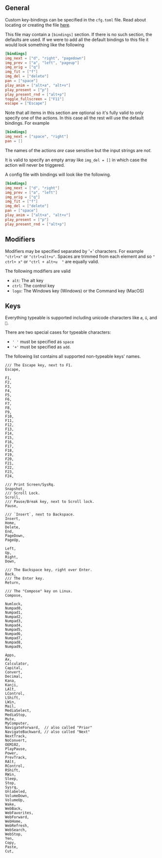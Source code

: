 
## General

Custom key-bindings can be specified in the `cfg.toml` file. Read about locating or creating the file [here](README.md#custom-configuration).

This file may contain a `[bindings]` section. If there is no such section, the defaults are used. If we were to add all the default bindings to this file it would look something like the following

```toml
[bindings]
img_next = ["d", "right", "pagedown"]
img_prev = ["a", "left", "pageup"]
img_orig = ["q"]
img_fit = ["f"]
img_del = ["delete"]
pan = ["space"]
play_anim = ["alt+a", "alt+v"]
play_present = ["p"]
play_present_rnd = ["alt+p"]
toggle_fullscreen = ["F11"]
escape = ["Escape"]
```

Note that all items in this section are optional so it's fully valid to only specify one of the actions. In this case all the rest will use the default bindings. For example

```toml
[bindings]
img_next = ["space", "right"]
pan = []
```

The names of the actions _are_ case sensitive but the input strings are _not_.

It is valid to specify an empty array like `img_del = []` in which case the action will never be triggered.

A config file with bindings will look like the following.

```toml
[bindings]
img_next = ["d", "right"]
img_prev = ["a", "left"]
img_orig = ["q"]
img_fit = ["f"]
img_del = ["delete"]
pan = ["space"]
play_anim = ["alt+a", "alt+v"]
play_present = ["p"]
play_present_rnd = ["alt+p"]
```

## Modifiers

Modifiers may be specified separated by '+' characters. For example `"ctrl+x"` or `"ctrl+alt+u"`. Spaces are trimmed from each element and so
`" ctrl+ x"` or `"ctrl + alt+u  "` are equally valid.

The following modifiers are valid

- `alt`: The alt key
- `ctrl`: The control key
- `logo`: The Windows key (Windows) or the Command key (MacOS)

## Keys

Everything typeable is supported including unicode characters like `ø`, `ű`, and `💜`.

There are two special cases for typeable characters:
- `' '` must be specified as `space`
- `'+'` must be specified as `add`.

The following list contains all supported non-typeable keys' names.

```
/// The Escape key, next to F1.
Escape,

F1,
F2,
F3,
F4,
F5,
F6,
F7,
F8,
F9,
F10,
F11,
F12,
F13,
F14,
F15,
F16,
F17,
F18,
F19,
F20,
F21,
F22,
F23,
F24,

/// Print Screen/SysRq.
Snapshot,
/// Scroll Lock.
Scroll,
/// Pause/Break key, next to Scroll lock.
Pause,

/// `Insert`, next to Backspace.
Insert,
Home,
Delete,
End,
PageDown,
PageUp,

Left,
Up,
Right,
Down,

/// The Backspace key, right over Enter.
Back,
/// The Enter key.
Return,

/// The "Compose" key on Linux.
Compose,

Numlock,
Numpad0,
Numpad1,
Numpad2,
Numpad3,
Numpad4,
Numpad5,
Numpad6,
Numpad7,
Numpad8,
Numpad9,

Apps,
Ax,
Calculator,
Capital,
Convert,
Decimal,
Kana,
Kanji,
LAlt,
LControl,
LShift,
LWin,
Mail,
MediaSelect,
MediaStop,
Mute,
MyComputer,
NavigateForward,  // also called "Prior"
NavigateBackward, // also called "Next"
NextTrack,
NoConvert,
OEM102,
PlayPause,
Power,
PrevTrack,
RAlt,
RControl,
RShift,
RWin,
Sleep,
Stop,
Sysrq,
Unlabeled,
VolumeDown,
VolumeUp,
Wake,
WebBack,
WebFavorites,
WebForward,
WebHome,
WebRefresh,
WebSearch,
WebStop,
Yen,
Copy,
Paste,
Cut,
```
